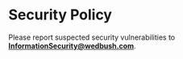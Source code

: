 # Security Policy
Please report suspected security vulnerabilities to **[InformationSecurity@wedbush.com](mailto:InformationSecurity@wedbush.com)**.
